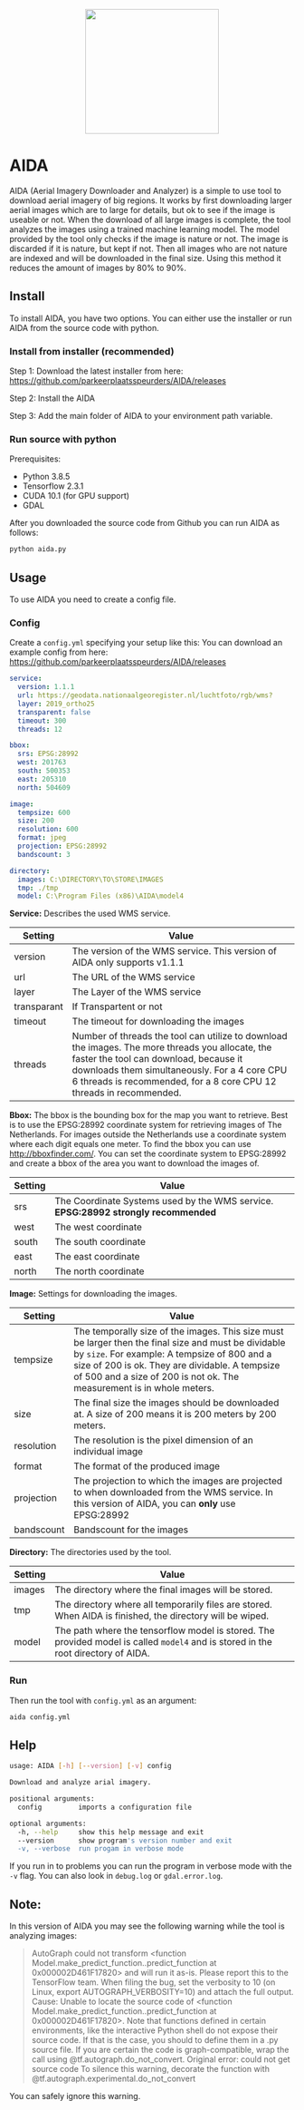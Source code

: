 <p align="center">
  <img width="236" height="220" src="https://i.imgur.com/bQ4E4m8.png">
</p>

# AIDA

AIDA (Aerial Imagery Downloader and Analyzer) is a simple to use tool to download aerial imagery of big regions. It works by first downloading larger aerial images which are to large for details, but ok to see if the image is useable or not. When the download of all large images is complete, the tool analyzes the images using a trained machine learning model. The model provided by the tool only checks if the image is nature or not. The image is discarded if it is nature, but kept if not. Then all images who are not nature are indexed and will be downloaded in the final size. Using this method it reduces the amount of images by 80% to 90%.

## Install

To install AIDA, you have two options. You can either use the installer or run AIDA from the source code with python.

### Install from installer (recommended)

Step 1: Download the latest installer from here: https://github.com/parkeerplaatsspeurders/AIDA/releases

Step 2: Install the AIDA

Step 3: Add the main folder of AIDA to your environment path variable.

### Run source with python

Prerequisites:

- Python 3.8.5
- Tensorflow 2.3.1
- CUDA 10.1 (for GPU support)
- GDAL

After you downloaded the source code from Github you can run AIDA as follows:

```bash
python aida.py
```

## Usage

To use AIDA you need to create a config file.

### Config

Create a `config.yml` specifying your setup like this:
You can download an example config from here: https://github.com/parkeerplaatsspeurders/AIDA/releases

```yaml
service:
  version: 1.1.1
  url: https://geodata.nationaalgeoregister.nl/luchtfoto/rgb/wms?
  layer: 2019_ortho25
  transparent: false
  timeout: 300
  threads: 12

bbox:
  srs: EPSG:28992
  west: 201763
  south: 500353
  east: 205310
  north: 504609

image:
  tempsize: 600
  size: 200
  resolution: 600
  format: jpeg
  projection: EPSG:28992
  bandscount: 3

directory:
  images: C:\DIRECTORY\TO\STORE\IMAGES
  tmp: ./tmp
  model: C:\Program Files (x86)\AIDA\model4
```

**Service:**
Describes the used WMS service.

| Setting     | Value                                                                                                                                                                                                                                                            |
| ----------- | ---------------------------------------------------------------------------------------------------------------------------------------------------------------------------------------------------------------------------------------------------------------- |
| version     | The version of the WMS service. This version of AIDA only supports v1.1.1                                                                                                                                                                                        |
| url         | The URL of the WMS service                                                                                                                                                                                                                                       |
| layer       | The Layer of the WMS service                                                                                                                                                                                                                                     |
| transparant | If Transpartent or not                                                                                                                                                                                                                                           |
| timeout     | The timeout for downloading the images                                                                                                                                                                                                                           |
| threads     | Number of threads the tool can utilize to download the images. The more threads you allocate, the faster the tool can download, because it downloads them simultaneously. For a 4 core CPU 6 threads is recommended, for a 8 core CPU 12 threads in recommended. |

**Bbox:**
The bbox is the bounding box for the map you want to retrieve. Best is to use the EPSG:28992 coordinate system for retrieving images of The Netherlands. For images outside the Netherlands use a coordinate system where each digit equals one meter. To find the bbox you can use http://bboxfinder.com/. You can set the coordinate system to EPSG:28992 and create a bbox of the area you want to download the images of.

| Setting | Value                                                                               |
| ------- | ----------------------------------------------------------------------------------- |
| srs     | The Coordinate Systems used by the WMS service. **EPSG:28992 strongly recommended** |
| west    | The west coordinate                                                                 |
| south   | The south coordinate                                                                |
| east    | The east coordinate                                                                 |
| north   | The north coordinate                                                                |

**Image:**
Settings for downloading the images.

| Setting    | Value                                                                                                                                                                                                                                                                           |
| ---------- | ------------------------------------------------------------------------------------------------------------------------------------------------------------------------------------------------------------------------------------------------------------------------------- |
| tempsize   | The temporally size of the images. This size must be larger then the final size and must be dividable by `size`. For example: A tempsize of 800 and a size of 200 is ok. They are dividable. A tempsize of 500 and a size of 200 is not ok. The measurement is in whole meters. |
| size       | The final size the images should be downloaded at. A size of 200 means it is 200 meters by 200 meters.                                                                                                                                                                          |
| resolution | The resolution is the pixel dimension of an individual image                                                                                                                                                                                                                    |
| format     | The format of the produced image                                                                                                                                                                                                                                                |
| projection | The projection to which the images are projected to when downloaded from the WMS service. In this version of AIDA, you can **only** use EPSG:28992                                                                                                                              |
| bandscount | Bandscount for the images                                                                                                                                                                                                                                                       |

**Directory:**
The directories used by the tool.

| Setting | Value                                                                                                                             |
| ------- | --------------------------------------------------------------------------------------------------------------------------------- |
| images  | The directory where the final images will be stored.                                                                              |
| tmp     | The directory where all temporarily files are stored. When AIDA is finished, the directory will be wiped.                         |
| model   | The path where the tensorflow model is stored. The provided model is called `model4` and is stored in the root directory of AIDA. |

### Run

Then run the tool with `config.yml` as an argument:

```bash
aida config.yml
```

## Help

```bash
usage: AIDA [-h] [--version] [-v] config

Download and analyze arial imagery.

positional arguments:
  config         imports a configuration file

optional arguments:
  -h, --help     show this help message and exit
  --version      show program's version number and exit
  -v, --verbose  run progam in verbose mode
```

If you run in to problems you can run the program in verbose mode with the `-v` flag. You can also look in `debug.log` or `gdal.error.log`.

## Note:

In this version of AIDA you may see the following warning while the tool is analyzing images:

> AutoGraph could not transform <function Model.make_predict_function.<locals>.predict_function at 0x000002D461F17820> and will run it as-is.
> Please report this to the TensorFlow team. When filing the bug, set the verbosity to 10 (on Linux, export AUTOGRAPH_VERBOSITY=10) and attach the full output.
> Cause: Unable to locate the source code of <function Model.make_predict_function.<locals>.predict_function at 0x000002D461F17820>. Note that functions defined in certain environments, like the interactive Python shell do not expose their source code. If that is the case, you should to define them in a .py source file. If you are certain the code is graph-compatible, wrap the call using @tf.autograph.do_not_convert. Original error: could not get source code
> To silence this warning, decorate the function with @tf.autograph.experimental.do_not_convert

You can safely ignore this warning.
